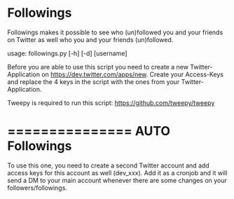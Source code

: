 Followings
==========

Followings makes it possible to see who (un)followed you and your friends on Twitter as well who you and your friends (un)followed.

usage: followings.py [-h] [-d] [username]

Before you are able to use this script you need to create a new Twitter-Application on https://dev.twitter.com/apps/new.
Create your Access-Keys and replace the 4 keys in the script with the ones from your Twitter-Application.

Tweepy is required to run this script:
https://github.com/tweepy/tweepy

===============
AUTO Followings
===============

To use this one, you need to create a second Twitter account and add access keys for this account as well (dev_xxx). Add it as a cronjob and it will send a DM to your main account whenever there are some changes on your followers/followings.

